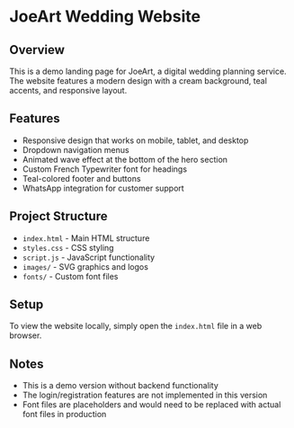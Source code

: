 # JoeArt Wedding Website

## Overview
This is a demo landing page for JoeArt, a digital wedding planning service. The website features a modern design with a cream background, teal accents, and responsive layout.

## Features
- Responsive design that works on mobile, tablet, and desktop
- Dropdown navigation menus
- Animated wave effect at the bottom of the hero section
- Custom French Typewriter font for headings
- Teal-colored footer and buttons
- WhatsApp integration for customer support

## Project Structure
- `index.html` - Main HTML structure
- `styles.css` - CSS styling
- `script.js` - JavaScript functionality
- `images/` - SVG graphics and logos
- `fonts/` - Custom font files

## Setup
To view the website locally, simply open the `index.html` file in a web browser.

## Notes
- This is a demo version without backend functionality
- The login/registration features are not implemented in this version
- Font files are placeholders and would need to be replaced with actual font files in production